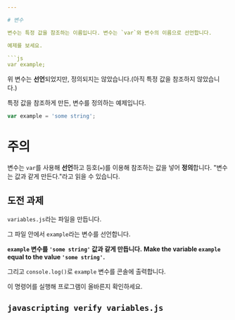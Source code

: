 ```yaml
---

# 변수

변수는 특정 값을 참조하는 이름입니다. 변수는 `var`와 변수의 이름으로 선언합니다.

예제를 보세요.

```js
var example;
```

위 변수는 **선언**되었지만, 정의되지는 않았습니다.(아직 특정 값을 참조하지 않았습니다.)

특정 값을 참조하게 만든, 변수를 정의하는 예제입니다.

```js
var example = 'some string';
```

# 주의

변수는 `var`를 사용해 **선언**하고 등호(`=`)를 이용해 참조하는 값을 넣어 **정의**합니다. "변수는 값과 같게 만든다."라고 읽을 수 있습니다.

## 도전 과제

`variables.js`라는 파일을 만듭니다.

그 파일 안에서 `example`라는 변수를 선언합니다.

**`example` 변수를 `'some string'` 값과 같게 만듭니다.**
**Make the variable `example` equal to the value `'some string'`.**

그리고 `console.log()`로 `example` 변수를 콘솔에 출력합니다.

이 명령어를 실행해 프로그램이 올바른지 확인하세요.

`javascripting verify variables.js`
---
```

